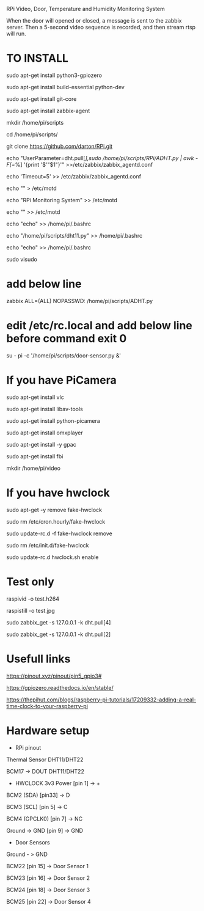 RPi Video, Door, Temperature and Humidity Monitoring System

When the door will opened or closed, a message is sent to the zabbix server. Then a 5-second video sequence is recorded, and then stream rtsp will run. 


# TO INSTALL

sudo apt-get install python3-gpiozero

sudo apt-get install build-essential python-dev

sudo apt-get install git-core

sudo apt-get install zabbix-agent

mkdir /home/pi/scripts

cd /home/pi/scripts/

git clone https://github.com/darton/RPi.git


echo "UserParameter=dht.pull[*],sudo /home/pi/scripts/RPi/ADHT.py | awk -F[=*%] '{print '$'"$1"}'" >>/etc/zabbix/zabbix_agentd.conf

echo 'Timeout=5' >> /etc/zabbix/zabbix_agentd.conf

echo "" > /etc/motd

echo "RPi Monitoring System" >> /etc/motd

echo "" >> /etc/motd


echo "echo" >> /home/pi/.bashrc

echo "/home/pi/scripts/dht11.py" >> /home/pi/.bashrc

echo "echo" >> /home/pi/.bashrc


sudo visudo 

# add below line 

zabbix ALL=(ALL) NOPASSWD: /home/pi/scripts/ADHT.py


# edit /etc/rc.local and add below line before command exit 0

su - pi -c '/home/pi/scripts/door-sensor.py &'


# If you have PiCamera

sudo apt-get install vlc

sudo apt-get install  libav-tools

sudo apt-get install python-picamera

sudo apt-get install omxplayer

sudo apt-get install -y gpac

sudo apt-get install fbi

mkdir /home/pi/video


# If you have hwclock

sudo apt-get -y remove fake-hwclock

sudo rm /etc/cron.hourly/fake-hwclock

sudo update-rc.d -f fake-hwclock remove

sudo rm /etc/init.d/fake-hwclock

sudo update-rc.d hwclock.sh enable



# Test only

raspivid -o test.h264

raspistill -o test.jpg

sudo zabbix_get -s 127.0.0.1 -k dht.pull[4]

sudo zabbix_get -s 127.0.0.1 -k dht.pull[2]


# Usefull links

https://pinout.xyz/pinout/pin5_gpio3#

https://gpiozero.readthedocs.io/en/stable/

https://thepihut.com/blogs/raspberry-pi-tutorials/17209332-adding-a-real-time-clock-to-your-raspberry-pi


# Hardware setup

 - RPi pinout
 
 Thermal Sensor DHT11/DHT22
 
 BCM17 -> DOUT DHT11/DHT22

 - HWCLOCK
 3v3 Power     [pin 1] -> +

BCM2 (SDA)    [pin33] -> D

BCM3 (SCL)    [pin 5] -> C

BCM4 (GPCLK0) [pin 7] -> NC

Ground -> GND [pin 9] -> GND


- Door Sensors

Ground - > GND

BCM22 [pin 15] -> Door Sensor 1

BCM23 [pin 16] -> Door Sensor 2

BCM24 [pin 18] -> Door Sensor 3

BCM25 [pin 22] -> Door Sensor 4


